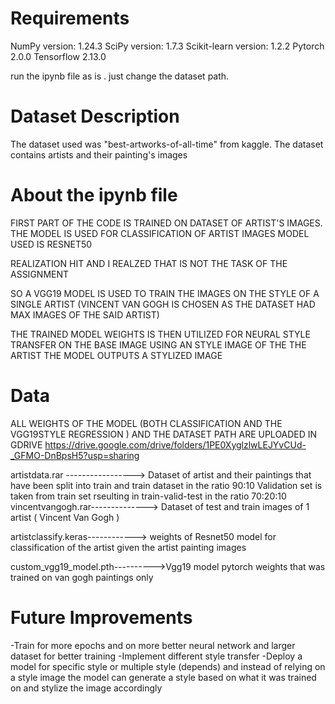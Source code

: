 # Requirements

NumPy version: 1.24.3
SciPy version: 1.7.3
Scikit-learn version: 1.2.2
Pytorch 2.0.0
Tensorflow 2.13.0

run the ipynb file as is . just change the dataset path.

# Dataset Description

The dataset used was "best-artworks-of-all-time" from kaggle.
The dataset contains artists and their painting's images

# About the ipynb file

FIRST PART OF THE CODE IS TRAINED ON DATASET OF ARTIST'S IMAGES.
THE MODEL IS USED FOR CLASSIFICATION OF ARTIST IMAGES
MODEL USED IS RESNET50

REALIZATION HIT AND I REALZED THAT IS NOT THE TASK OF THE ASSIGNMENT 

SO A VGG19 MODEL IS USED TO TRAIN THE IMAGES ON THE STYLE OF A SINGLE ARTIST (VINCENT VAN GOGH IS CHOSEN AS THE DATASET HAD MAX IMAGES OF THE SAID ARTIST)

THE TRAINED MODEL WEIGHTS IS THEN UTILIZED FOR NEURAL STYLE TRANSFER 
ON THE BASE IMAGE USING AN STYLE IMAGE OF THE THE ARTIST 
THE MODEL OUTPUTS A STYLIZED IMAGE 

# Data

ALL WEIGHTS OF THE MODEL (BOTH CLASSIFICATION AND THE VGG19STYLE REGRESSION ) AND THE DATASET PATH ARE UPLOADED IN GDRIVE 
https://drive.google.com/drive/folders/1PE0XyglzlwLEJYvCUd-_GFMO-DnBpsH5?usp=sharing

artistdata.rar -----------------> Dataset of artist and their paintings that have been split into train and train dataset in the ratio 90:10
                                  Validation set is taken from train set rseulting in train-valid-test in the ratio 70:20:10
vincentvangogh.rar--------------> Dataset of test and train images of 1 artist ( Vincent Van Gogh )

artistclassify.keras------------> weights of Resnet50 model for classification of the artist given the artist painting images

custom_vgg19_model.pth---------->Vgg19 model pytorch weights that was trained on van gogh paintings only


# Future Improvements
-Train for more epochs and on more better neural network and larger dataset for better training
-Implement different style transfer 
-Deploy a model for specific style or multiple style (depends) and instead of relying on a style image 
  the model can generate a style based on what it was trained on and stylize the image accordingly
